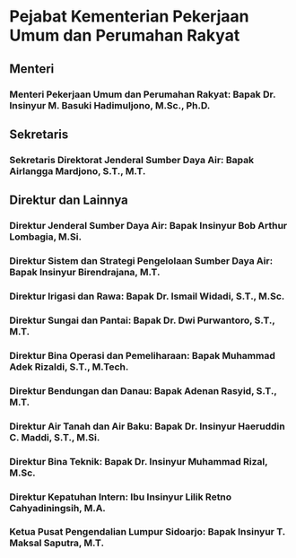 # Pejabat Kementerian Pekerjaan Umum dan Perumahan Rakyat

## Menteri
### Menteri Pekerjaan Umum dan Perumahan Rakyat: Bapak Dr. Insinyur M. Basuki Hadimuljono, M.Sc., Ph.D.

## Sekretaris
### Sekretaris Direktorat Jenderal Sumber Daya Air: Bapak Airlangga Mardjono, S.T., M.T.

## Direktur dan Lainnya
### Direktur Jenderal Sumber Daya Air: Bapak Insinyur Bob Arthur Lombagia, M.Si.
### Direktur Sistem dan Strategi Pengelolaan Sumber Daya Air: Bapak Insinyur Birendrajana, M.T.
### Direktur Irigasi dan Rawa: Bapak Dr. Ismail Widadi, S.T., M.Sc.
### Direktur Sungai dan Pantai: Bapak Dr. Dwi Purwantoro, S.T., M.T.
### Direktur Bina Operasi dan Pemeliharaan: Bapak Muhammad Adek Rizaldi, S.T., M.Tech.
### Direktur Bendungan dan Danau: Bapak Adenan Rasyid, S.T., M.T.
### Direktur Air Tanah dan Air Baku: Bapak Dr. Insinyur Haeruddin C. Maddi, S.T., M.Si.
### Direktur Bina Teknik: Bapak Dr. Insinyur Muhammad Rizal, M.Sc.
### Direktur Kepatuhan Intern: Ibu Insinyur Lilik Retno Cahyadiningsih, M.A.
### Ketua Pusat Pengendalian Lumpur Sidoarjo: Bapak Insinyur T. Maksal Saputra, M.T.
